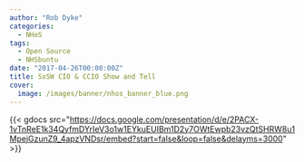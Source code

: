 ```yaml
---
author: "Rob Dyke"
categories:
  - NHoS
tags:
  - Open Source
  - NHSbuntu
date: "2017-04-26T00:00:00Z"
title: SxSW CIO & CCIO Show and Tell
cover:
  image: /images/banner/nhos_banner_blue.png
---
```


{{< gdocs src="https://docs.google.com/presentation/d/e/2PACX-1vTnReE1k34QyfmDYrIeV3o1w1EYkuEUIBm1D2y7OWtEwpb23vzQtSHRW8u1MpejGzunZ9_4apzVNDsr/embed?start=false&loop=false&delayms=3000" >}}

